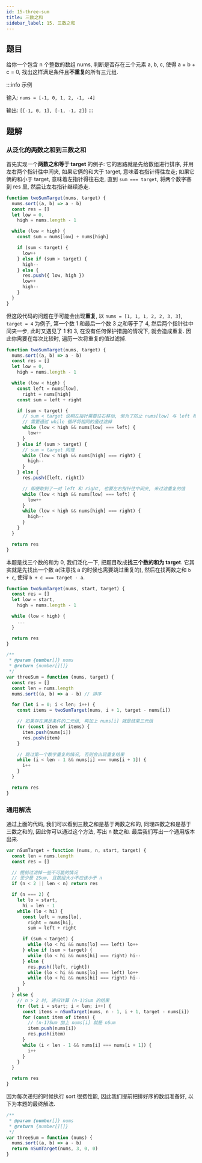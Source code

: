 ```yaml
---
id: 15-three-sum
title: 三数之和
sidebar_label: 15. 三数之和
---
```


## 题目

给你一个包含 n 个整数的数组 nums, 判断是否存在三个元素 a, b, c, 使得 a + b + c = 0, 找出这样满足条件且**不重复**的所有三元组.

:::info 示例

输入: `nums = [-1, 0, 1, 2, -1, -4]`

输出: `[[-1, 0, 1], [-1, -1, 2]]`
:::

## 题解

### 从泛化的两数之和到三数之和

首先实现一个**两数之和等于 target** 的例子: 它的思路就是先给数组进行排序, 并用左右两个指针往中间夹, 如果它俩的和大于 target, 意味着右指针得往左走; 如果它俩的和小于 target, 意味着左指针得往右走, 直到 `sum === target`, 将两个数字塞到 res 里, 然后让左右指针继续游走.

```js
function twoSumTarget(nums, target) {
  nums.sort((a, b) => a - b)
  const res = []
  let low = 0,
    high = nums.length - 1

  while (low < high) {
    const sum = nums[low] + nums[high]

    if (sum < target) {
      low++
    } else if (sum > target) {
      high--
    } else {
      res.push({ low, high })
      low++
      high--
    }
  }
}
```

但这段代码的问题在于可能会出现**重复**, 以 `nums = [1, 1, 1, 2, 2, 3, 3]`, `target = 4` 为例子, 第一个数 1 和最后一个数 3 之和等于了 4, 然后两个指针往中间夹一步, 此时又遇见了 1 和 3, 在没有任何保护措施的情况下, 就会造成重复. 因此你需要在每次比较时, 遍历一次将重复的值过滤掉.

```js
function twoSumTarget(nums, target) {
  nums.sort((a, b) => a - b)
  const res = []
  let low = 0,
    high = nums.length - 1

  while (low < high) {
    const left = nums[low],
      right = nums[high]
    const sum = left + right

    if (sum < target) {
      // sum < target 说明左指针需要往右移动, 但为了防止 nums[low] 与 left 相同,
      // 需要通过 while 循环将相同的值过滤掉
      while (low < high && nums[low] === left) {
        low++
      }
    } else if (sum > target) {
      // sum > target 同理
      while (low < high && nums[high] === right) {
        high--
      }
    } else {
      res.push([left, right])

      // 即便取到了一对 left 和 right, 也要左右指针往中间夹, 来过滤重复的值
      while (low < high && nums[low] === left) {
        low++
      }
      while (low < high && nums[high] === right) {
        high--
      }
    }
  }

  return res
}
```

本题是找三个数的和为 0, 我们泛化一下, 把题目改成**找三个数的和为 target**. 它其实就是先找出一个数 a(注意找 a 的时候也需要跳过重复的), 然后在找两数之和 `b + c`, 使得 `b + c === target - a`.

```ts
function twoSumTarget(nums, start, target) {
  const res = []
  let low = start,
    high = nums.length - 1

  while (low < high) {
    ...
  }

  return res
}

/**
 * @param {number[]} nums
 * @return {number[][]}
 */
var threeSum = function (nums, target) {
  const res = []
  const len = nums.length
  nums.sort((a, b) => a - b) // 排序

  for (let i = 0; i < len; i++) {
    const items = twoSumTarget(nums, i + 1, target - nums[i])

    // 如果存在满足条件的二元组, 再加上 nums[i] 就是结果三元组
    for (const item of items) {
      item.push(nums[i])
      res.push(item)
    }

    // 跳过第一个数字重复的情况, 否则会出现重复结果
    while (i < len - 1 && nums[i] === nums[i + 1]) {
      i++
    }
  }

  return res
}
```

### 通用解法

通过上面的代码, 我们可以看到三数之和是基于两数之和的, 同理四数之和是基于三数之和的, 因此你可以通过这个方法, 写出 n 数之和. 最后我们写出一个通用版本出来.

```ts
var nSumTarget = function (nums, n, start, target) {
  const len = nums.length
  const res = []

  // 提前过滤掉一些不可能的情况
  // 至少是 2Sum, 且数组大小不应该小于 n
  if (n < 2 || len < n) return res

  if (n === 2) {
    let lo = start,
      hi = len - 1
    while (lo < hi) {
      const left = nums[lo],
        right = nums[hi],
        sum = left + right

      if (sum < target) {
        while (lo < hi && nums[lo] === left) lo++
      } else if (sum > target) {
        while (lo < hi && nums[hi] === right) hi--
      } else {
        res.push([left, right])
        while (lo < hi && nums[lo] === left) lo++
        while (lo < hi && nums[hi] === right) hi--
      }
    }
  } else {
    // n > 2 时, 递归计算 (n-1)Sum 的结果
    for (let i = start; i < len; i++) {
      const items = nSumTarget(nums, n - 1, i + 1, target - nums[i])
      for (const item of items) {
        // (n-1)Sum 加上 nums[i] 就是 nSum
        item.push(nums[i])
        res.push(item)
      }
      while (i < len - 1 && nums[i] === nums[i + 1]) {
        i++
      }
    }
  }

  return res
}
```

因为每次递归的时候执行 sort 很费性能, 因此我们提前把排好序的数组准备好, 以下为本题的最终解法.

```ts
/**
 * @param {number[]} nums
 * @return {number[][]}
 */
var threeSum = function (nums) {
  nums.sort((a, b) => a - b)
  return nSumTarget(nums, 3, 0, 0)
}
```
